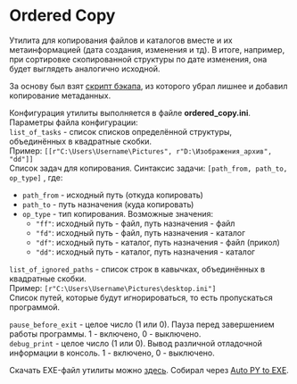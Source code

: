 
# Ordered Copy

Утилита для копирования файлов и каталогов вместе и их метаинформацией (дата создания, изменения и тд). В итоге, например, при сортировке скопированной структуры по дате изменения, она будет выглядеть аналогично исходной.

За основу был взят [скрипт бэкапа](https://github.com/marfikus/smartphone-backup), из которого убрал лишнее и добавил копирование метаданных.

Конфигурация утилиты выполняется в файле **ordered_copy.ini**.  
Параметры файла конфигурации:  
`list_of_tasks` - список списков определённой структуры, объединённых в квадратные скобки.  
Пример: `[[r"C:\Users\Username\Pictures", r"D:\Изображения_архив", "dd"]]`  
Список задач для копирования. Синтаксис задачи: `[path_from, path_to, op_type]` , где:
* `path_from` - исходный путь (откуда копировать)
* `path_to` - путь назначения (куда копировать)
* `op_type` - тип копирования. Возможные значения:
    * `"ff"`: исходный путь - файл, путь назначения - файл
    * `"fd"`: исходный путь - файл, путь назначения - каталог
    * `"df"`: исходный путь - каталог, путь назначения - файл (прикол)
    * `"dd"`: исходный путь - каталог, путь назначения - каталог

`list_of_ignored_paths` - список строк в кавычках, объединённых в квадратные скобки.  
Пример: `[r"C:\Users\Username\Pictures\desktop.ini"]`  
Список путей, которые будут игнорироваться, то есть пропускаться программой.

`pause_before_exit` - целое число (1 или 0). Пауза перед завершением работы программы. 1 - включено, 0 - выключено.  
`debug_print` - целое число (1 или 0). Вывод различной отладочной информации в консоль. 1 - включено, 0 - выключено.

Скачать EXE-файл утилиты можно [здесь](https://github.com/marfikus/ordered-copy/releases/). Собирал через [Auto PY to EXE](https://pypi.org/project/auto-py-to-exe/).
